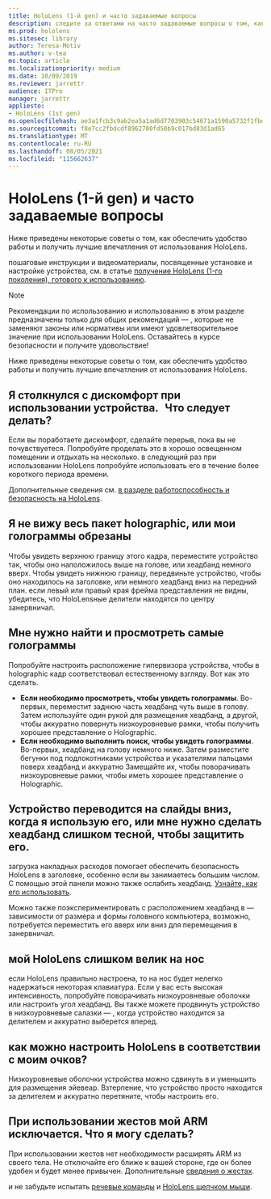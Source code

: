 ```yaml
---
title: HoloLens (1-й gen) и часто задаваемые вопросы
description: следите за ответами на часто задаваемые вопросы о том, как подгонять свое устройство HoloLens (первое поколение) смешанной реальности.
ms.prod: hololens
ms.sitesec: library
author: Teresa-Motiv
ms.author: v-tea
ms.topic: article
ms.localizationpriority: medium
ms.date: 10/09/2019
ms.reviewer: jarrettr
audience: ITPro
manager: jarrettr
appliesto:
- HoloLens (1st gen)
ms.openlocfilehash: ae3a1fcb3c9ab2ea5a1ad6d7703903c54671a1590a5732f1fbde489362d9b63d
ms.sourcegitcommit: f8e7cc2fbdcdf8962700fd50b9c017bd83d1ad65
ms.translationtype: MT
ms.contentlocale: ru-RU
ms.lasthandoff: 08/05/2021
ms.locfileid: "115662637"
---
```

# <a name="hololens-1st-gen-fit-and-comfort-frequently-asked-questions"></a>HoloLens (1-й gen) и часто задаваемые вопросы

Ниже приведены некоторые советы о том, как обеспечить удобство работы и получить лучшие впечатления от использования HoloLens.

пошаговые инструкции и видеоматериалы, посвященные установке и настройке устройства, см. в статье [получение HoloLens (1-го поколения), готового к использованию](hololens1-setup.md).

> [!NOTE]
> Рекомендации по использованию и использованию в этом разделе предназначены только для общих рекомендаций &mdash; , которые не заменяют законы или нормативы или имеют удовлетворительное значение при использовании HoloLens. Оставайтесь в курсе безопасности и получите удовольствие!

Ниже приведены некоторые советы о том, как обеспечить удобство работы и получить лучшие впечатления от использования HoloLens.

## <a name="im-experiencing-discomfort-when-i-use-my-device-what-should-i-do"></a>Я столкнулся с дискомфорт при использовании устройства.   Что следует делать?

Если вы поработаете дискомфорт, сделайте перерыв, пока вы не почувствуетеся. Попробуйте проделать это в хорошо освещенном помещении и отдыхать на несколько. в следующий раз при использовании HoloLens попробуйте использовать его в течение более короткого периода времени.

Дополнительные сведения см. [в разделе работоспособность и безопасность на HoloLens](https://go.microsoft.com/fwlink/p/?LinkId=746661).

## <a name="i-cant-see-the-whole-holographic-frame-or-my-holograms-are-cut-off"></a>Я не вижу весь пакет holographic, или мои голограммы обрезаны

Чтобы увидеть верхнюю границу этого кадра, переместите устройство так, чтобы оно наположилось выше на голове, или хеадбанд немного вверх. Чтобы увидеть нижнюю границу, передвиньте устройство, чтобы оно находилось на заголовке, или немного хеадбанд вниз на передний план. если левый или правый края фрейма представления не видны, убедитесь, что HoloLensные делители находятся по центру занервничал.

## <a name="i-need-to-look-up-or-down-to-see-holograms"></a>Мне нужно найти и просмотреть самые голограммы

Попробуйте настроить расположение гипервизора устройства, чтобы в holographic кадр соответствовал естественному взгляду. Вот как это сделать.

- **Если необходимо просмотреть, чтобы увидеть голограммы**. Во-первых, переместит заднюю часть хеадбанд чуть выше в голову. Затем используйте один рукой для размещения хеадбанд, а другой, чтобы аккуратно повернуть низкоуровневые рамки, чтобы получить хорошее представление о Holographic.
- **Если необходимо выполнить поиск, чтобы увидеть голограммы**. Во-первых, хеадбанд на голову немного ниже. Затем разместите бегунки под подлокотниками устройства и указателями пальцами поверх хеадбанд и аккуратно Замещайте их, чтобы поворачивать низкоуровневые рамки, чтобы иметь хорошее представление о Holographic.

## <a name="the-device-slides-down-when-im-using-it-or-i-need-to-make-the-headband-too-tight-to-keep-it-secure"></a>Устройство переводится на слайды вниз, когда я использую его, или мне нужно сделать хеадбанд слишком тесной, чтобы защитить его.

загрузка накладных расходов помогает обеспечить безопасность HoloLens в заголовке, особенно если вы занимаетесь большим числом. С помощью этой панели можно также ослабить хеадбанд. [Узнайте, как его использовать](hololens1-setup.md#adjust-fit).

Можно также поэкспериментировать с расположением хеадбанд в &mdash; зависимости от размера и формы головного компьютера, возможно, потребуется переместить его вверх или вниз для перемещения в занервничал.

## <a name="my-hololens-feels-heavy-on-my-nose"></a>мой HoloLens слишком велик на нос

если HoloLens правильно настроена, то на нос будет нелегко надержаться некоторая клавиатура. Если у вас есть высокая интенсивность, попробуйте поворачивать низкоуровневые оболочки или настроить угол хеадбанд. Вы также можете продвинуть устройство в низкоуровневые салазки &mdash; , когда устройство находится за делителем и аккуратно выберется вперед.

## <a name="how-can-i-adjust-hololens-to-fit-with-my-glasses"></a>как можно настроить HoloLens в соответствии с моим очков?

Низкоуровневые оболочки устройства можно сдвинуть в и уменьшить для размещения эйевеар. Взтерпение, что устройство просто находится за делителем и аккуратно перетяните, чтобы настроить его.

## <a name="my-arm-gets-tired-when-i-use-gestures-what-can-i-do"></a>При использовании жестов мой ARM исключается. Что я могу сделать?

При использовании жестов нет необходимости расширять ARM из своего тела. Не отключайте его ближе к вашей стороне, где он более удобен и будет менее привычен. Дополнительные [сведения о жестах](hololens1-basic-usage.md#use-hololens-with-your-hands).

и не забудьте испытать [речевые команды](hololens-cortana.md) и [HoloLens щелчком мыши](hololens1-clicker.md).
